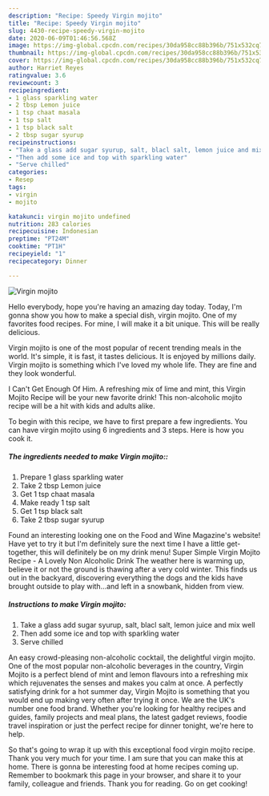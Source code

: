 ```yaml
---
description: "Recipe: Speedy Virgin mojito"
title: "Recipe: Speedy Virgin mojito"
slug: 4430-recipe-speedy-virgin-mojito
date: 2020-06-09T01:46:56.568Z
image: https://img-global.cpcdn.com/recipes/30da958cc88b396b/751x532cq70/virgin-mojito-recipe-main-photo.jpg
thumbnail: https://img-global.cpcdn.com/recipes/30da958cc88b396b/751x532cq70/virgin-mojito-recipe-main-photo.jpg
cover: https://img-global.cpcdn.com/recipes/30da958cc88b396b/751x532cq70/virgin-mojito-recipe-main-photo.jpg
author: Harriet Reyes
ratingvalue: 3.6
reviewcount: 3
recipeingredient:
- 1 glass sparkling water
- 2 tbsp Lemon juice
- 1 tsp chaat masala
- 1 tsp salt
- 1 tsp black salt
- 2 tbsp sugar syurup
recipeinstructions:
- "Take a glass add sugar syurup, salt, blacl salt, lemon juice and mix well"
- "Then add some ice and top with sparkling water"
- "Serve chilled"
categories:
- Resep
tags:
- virgin
- mojito

katakunci: virgin mojito undefined
nutrition: 283 calories
recipecuisine: Indonesian
preptime: "PT24M"
cooktime: "PT1H"
recipeyield: "1"
recipecategory: Dinner

---
```



![Virgin mojito](https://img-global.cpcdn.com/recipes/30da958cc88b396b/751x532cq70/virgin-mojito-recipe-main-photo.jpg)

Hello everybody, hope you're having an amazing day today. Today, I'm gonna show you how to make a special dish, virgin mojito. One of my favorites food recipes. For mine, I will make it a bit unique. This will be really delicious.

Virgin mojito is one of the most popular of recent trending meals in the world. It's simple, it is fast, it tastes delicious. It is enjoyed by millions daily. Virgin mojito is something which I've loved my whole life. They are fine and they look wonderful.

I Can&#39;t Get Enough Of Him. A refreshing mix of lime and mint, this Virgin Mojito Recipe will be your new favorite drink! This non-alcoholic mojito recipe will be a hit with kids and adults alike.


To begin with this recipe, we have to first prepare a few ingredients. You can have virgin mojito using 6 ingredients and 3 steps. Here is how you cook it.

##### The ingredients needed to make Virgin mojito::

1. Prepare 1 glass sparkling water
1. Take 2 tbsp Lemon juice
1. Get 1 tsp chaat masala
1. Make ready 1 tsp salt
1. Get 1 tsp black salt
1. Take 2 tbsp sugar syurup


Found an interesting looking one on the Food and Wine Magazine&#39;s website! Have yet to try it but I&#39;m definitely sure the next time I have a little get-together, this will definitely be on my drink menu! Super Simple Virgin Mojito Recipe - A Lovely Non Alcoholic Drink The weather here is warming up, believe it or not the ground is thawing after a very cold winter. This finds us out in the backyard, discovering everything the dogs and the kids have brought outside to play with…and left in a snowbank, hidden from view. 

##### Instructions to make Virgin mojito:

1. Take a glass add sugar syurup, salt, blacl salt, lemon juice and mix well
1. Then add some ice and top with sparkling water
1. Serve chilled


An easy crowd-pleasing non-alcoholic cocktail, the delightful virgin mojito. One of the most popular non-alcoholic beverages in the country, Virgin Mojito is a perfect blend of mint and lemon flavours into a refreshing mix which rejuvenates the senses and makes you calm at once. A perfectly satisfying drink for a hot summer day, Virgin Mojito is something that you would end up making very often after trying it once. We are the UK&#39;s number one food brand. Whether you&#39;re looking for healthy recipes and guides, family projects and meal plans, the latest gadget reviews, foodie travel inspiration or just the perfect recipe for dinner tonight, we&#39;re here to help. 

So that's going to wrap it up with this exceptional food virgin mojito recipe. Thank you very much for your time. I am sure that you can make this at home. There is gonna be interesting food at home recipes coming up. Remember to bookmark this page in your browser, and share it to your family, colleague and friends. Thank you for reading. Go on get cooking!

